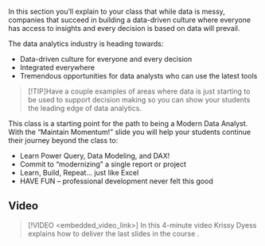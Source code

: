 In this section you’ll explain to your class that while data is messy, companies that succeed in building a data-driven culture where everyone has access to insights and every decision is based on data will prevail.

The data analytics industry is heading towards:
- Data-driven culture for everyone and every decision
- Integrated everywhere
- Tremendous opportunities for data analysts who can use the latest tools

> [!TIP]Have a couple examples of areas where data is just starting to be used to support decision making so you can show your students the leading edge of data analytics.


This class is a starting point for the path to being a Modern Data Analyst. With the “Maintain Momentum!” slide you will help your students continue their journey beyond the class to:
- Learn Power Query, Data Modeling, and DAX!
- Commit to “modernizing” a single report or project
- Learn, Build, Repeat… just like Excel
- HAVE FUN – professional development never felt this good 


## Video
> [!VIDEO <embedded_video_link>] In this 4-minute video Krissy Dyess explains how to deliver the last slides in the course . 
